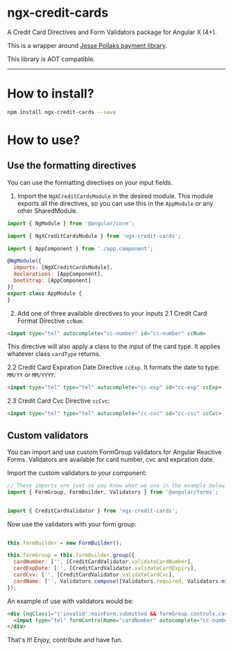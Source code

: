# ngx-credit-cards
A Credit Card Directives and Form Validators package for Angular X (4+).

This is a wrapper around [Jesse Pollaks payment library](https://github.com/jessepollak/payment).

This library is AOT compatible.

---
# How to install?

```sh
npm install ngx-credit-cards --save
```

# How to use?

## Use the formatting directives
You can use the formatting directives on your input fields.

1. Import the `NgXCreditCardsModule` in the desired module. This module exports all the directives, so you can use this in the `AppModule` or any other SharedModule.

```js
import { NgModule } from '@angular/core';

import { NgXCreditCardsModule } from 'ngx-credit-cards';

import { AppComponent } from './app.component';

@NgModule({
  imports: [NgXCreditCardsModule],
  declarations: [AppComponent],
  bootstrap: [AppComponent]
})
export class AppModule {
}
```

2. Add one of three available directives to your inputs
2.1  Credit Card Format Directive `ccNum`:
```html
<input type="tel" autocomplete="cc-number" id="cc-number" ccNum>
```
This directive will also apply a class to the input of the card type. It applies whatever class `cardType` returns.

2.2 Credit Card Expiration Date Directive `ccExp`. It formats the date to type: `MM/YY` or `MM/YYYY`:
```html
<input type="tel" type="tel" autocomplete="cc-exp" id="cc-exp" ccExp>
```
2.3 Credit Card Cvc Directive `ccCvc`:
```html
<input type="tel" type="tel" autocomplete="cc-cvc" id="cc-csc" ccCvc>
```

## Custom validators

You can import and use custom FormGroup validators for Angular Reactive Forms. Validators are available for card number, cvc and expiration date.

Import the custom validators to your component:
```js
// These imports are just so you know what we use in the example below. Include if needed.
import { FormGroup, FormBuilder, Validators } from '@angular/forms';


import { CreditCardValidator } from 'ngx-credit-cards';
```    
 
Now use the validators with your form group:
```js

this.formBuilder = new FormBuilder();

this.formGroup = this.formBuilder.group({
  cardNumber: ['', [CreditCardValidator.validateCardNumber],
  cardExpDate: ['', [CreditCardValidator.validateCardExpiry],
  cardCvv: ['', [CreditCardValidator.validateCardCvc],
  cardName: ['', Validators.compose([Validators.required, Validators.minLength(2)])],
});
```

An example of use with validators would be:
```html
<div [ngClass]="{'invalid':mainForm.submitted && formGroup.controls.cardNumber.errors}">
  <input type="tel" formControlName="cardNumber" autocomplete="cc-number" id="cc-number" ccNum>
</div>
```  

That's it! Enjoy, contribute and have fun.
